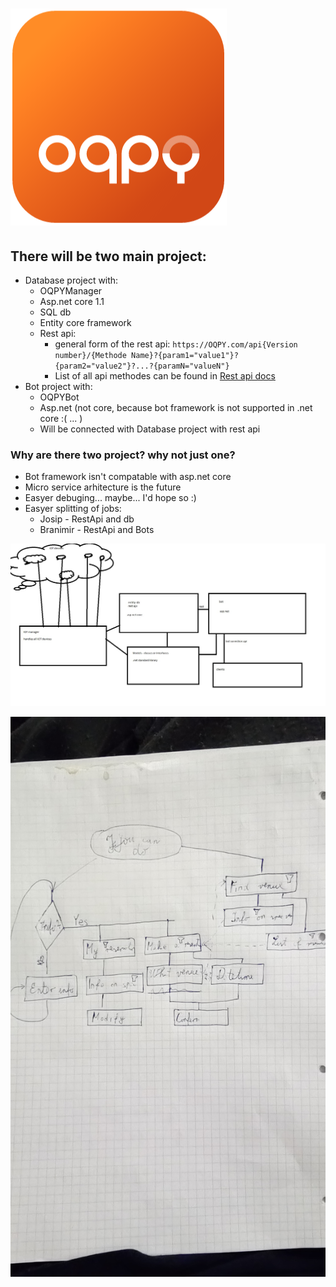 # ![alt text](Docs/Logo.png) 


## There will be two main project:
* Database project with:
  * OQPYManager 
  * Asp.net core 1.1
  * SQL db 
  * Entity core framework
  * Rest api:
    *  general form of the rest api:  ``` https://OQPY.com/api{Version number}/{Methode Name}?{param1="value1"}?{param2="value2"}?...?{paramN="valueN"} ```
    *  List of all api methodes can be found in [Rest api docs](RESTAPIDocs.md)
* Bot project with:
  * OQPYBot 
  * Asp.net (not core, because bot framework is not supported in .net core :( ... )
  * Will be connected with Database project with rest api

 ### Why are there two project? why not just one?
  * Bot framework isn't compatable with asp.net core
  * Micro service arhitecture is the future
  * Easyer debuging... maybe... I'd hope so :)
  * Easyer splitting of jobs: 
    * Josip - RestApi and db
    * Branimir - RestApi and Bots

![alt text](Docs/HighLevelOverviewV3.jpg)

![alt text](Docs/IMG_20170318_220102.jpg) 
